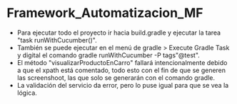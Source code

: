 # Framework_Automatizacion_MF
- Para ejecutar todo el proyecto ir hacia build.gradle y ejecutar la tarea "task runWithCucumber()".
- También se puede ejecutar en el menú de gradle > Execute Gradle Task y digital el comando gradle runWithCucumber -P tags"@test".
- El método "visualizarProductoEnCarro" fallará intencionalmente debido a que el xpath está comentado, todo esto con el fin de que se generen las screenshoot, las que solo se generarán con el comando gradle.
- La validación del servicio da error, pero lo puse igual para que se vea la lógica.
